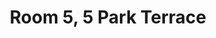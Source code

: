 ---
basin: 'No'
cudn: true
floor: Second
grade: 5
images: []
living_room: 'No'
location: 5 Park Terrace
name: '5'
network: Wireless Only
title: Room 5, 5 Park Terrace
---